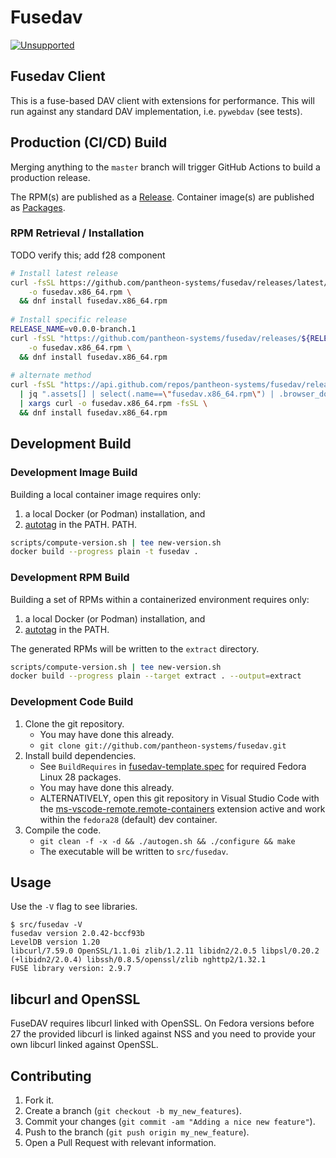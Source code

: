 # Fusedav

[![Unsupported](https://img.shields.io/badge/Pantheon-Unsupported-yellow?logo=pantheon&color=FFDC28)](https://pantheon.io/docs/oss-support-levels#unsupported)

## Fusedav Client

This is a fuse-based DAV client with extensions for performance.
This will run against any standard DAV implementation, i.e.
`pywebdav` (see tests).

## Production (CI/CD) Build

Merging anything to the `master` branch will trigger GitHub Actions to build
a production release.

The RPM(s) are published as a [Release](https://github.com/pantheon-systems/fusedav/releases).
Container image(s) are published as [Packages](https://github.com/pantheon-systems/fusedav/pkgs/container/fusedav).

### RPM Retrieval / Installation

TODO verify this; add f28 component

```sh
# Install latest release
curl -fsSL https://github.com/pantheon-systems/fusedav/releases/latest/download/fusedav.x86_64.rpm \
    -o fusedav.x86_64.rpm \
  && dnf install fusedav.x86_64.rpm
  
# Install specific release
RELEASE_NAME=v0.0.0-branch.1
curl -fsSL "https://github.com/pantheon-systems/fusedav/releases/${RELEASE_NAME}/download/fusedav.x86_64.rpm" \
    -o fusedav.x86_64.rpm \
  && dnf install fusedav.x86_64.rpm
  
# alternate method
curl -fsSL "https://api.github.com/repos/pantheon-systems/fusedav/releases/${RELEASE_NAME}" \
  | jq ".assets[] | select(.name==\"fusedav.x86_64.rpm\") | .browser_download_url" \
  | xargs curl -o fusedav.x86_64.rpm -fsSL \
  && dnf install fusedav.x86_64.rpm
```

## Development Build

### Development Image Build

Building a local container image requires only:

1) a local Docker (or Podman) installation, and
1) [autotag](https://github.com/pantheon-systems/autotag) in the PATH.
PATH.

```sh
scripts/compute-version.sh | tee new-version.sh
docker build --progress plain -t fusedav .
```

### Development RPM Build

Building a set of RPMs within a containerized environment requires only:

1) a local Docker (or Podman) installation, and
1) [autotag](https://github.com/pantheon-systems/autotag) in the PATH.

The generated RPMs will be written to the `extract` directory.

```sh
scripts/compute-version.sh | tee new-version.sh
docker build --progress plain --target extract . --output=extract
```

### Development Code Build

1. Clone the git repository.
    - You may have done this already.
    - `git clone git://github.com/pantheon-systems/fusedav.git`
1. Install build dependencies.
    - See `BuildRequires` in [fusedav-template.spec](fusedav-template.spec)
        for required Fedora Linux 28 packages.
    - You may have done this already.
    - ALTERNATIVELY, open this git repository in Visual Studio Code with
        the [ms-vscode-remote.remote-containers](https://marketplace.visualstudio.com/items?itemName=ms-vscode-remote.remote-containers)
        extension active and work within the `fedora28` (default) dev
        container.
1. Compile the code.
    - `git clean -f -x -d && ./autogen.sh && ./configure && make`
    - The executable will be written to `src/fusedav`.

## Usage

Use the `-V` flag to see libraries.

```text
$ src/fusedav -V
fusedav version 2.0.42-bccf93b
LevelDB version 1.20
libcurl/7.59.0 OpenSSL/1.1.0i zlib/1.2.11 libidn2/2.0.5 libpsl/0.20.2 (+libidn2/2.0.4) libssh/0.8.5/openssl/zlib nghttp2/1.32.1
FUSE library version: 2.9.7
```

## libcurl and OpenSSL

FuseDAV requires libcurl linked with OpenSSL. On Fedora versions before 27 the
provided libcurl is linked against NSS and you need to provide your own libcurl
linked against OpenSSL.

## Contributing

1. Fork it.
2. Create a branch (`git checkout -b my_new_features`).
3. Commit your changes (`git commit -am "Adding a nice new feature"`).
4. Push to the branch (`git push origin my_new_feature`).
5. Open a Pull Request with relevant information.
